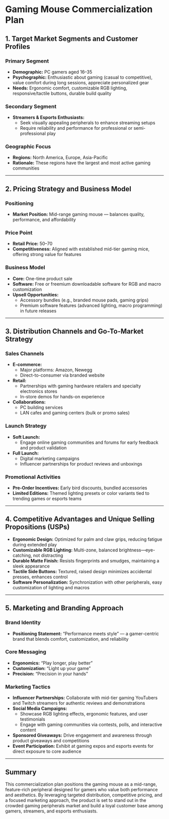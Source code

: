# Gaming Mouse Commercialization Plan

## 1. Target Market Segments and Customer Profiles

### Primary Segment
- **Demographic:** PC gamers aged 16–35  
- **Psychographic:** Enthusiastic about gaming (casual to competitive), value comfort during long sessions, appreciate personalized gear
- **Needs:** Ergonomic comfort, customizable RGB lighting, responsive/tactile buttons, durable build quality

### Secondary Segment
- **Streamers & Esports Enthusiasts:**  
  - Seek visually appealing peripherals to enhance streaming setups  
  - Require reliability and performance for professional or semi-professional play

### Geographic Focus
- **Regions:** North America, Europe, Asia-Pacific  
- **Rationale:** These regions have the largest and most active gaming communities

---

## 2. Pricing Strategy and Business Model

### Positioning
- **Market Position:** Mid-range gaming mouse — balances quality, performance, and affordability

### Price Point
- **Retail Price:** $50–$70  
- **Competitiveness:** Aligned with established mid-tier gaming mice, offering strong value for features

### Business Model
- **Core:** One-time product sale  
- **Software:** Free or freemium downloadable software for RGB and macro customization  
- **Upsell Opportunities:**  
  - Accessory bundles (e.g., branded mouse pads, gaming grips)  
  - Premium software features (advanced lighting, macro programming) in future releases

---

## 3. Distribution Channels and Go-To-Market Strategy

### Sales Channels
- **E-commerce:**  
  - Major platforms: Amazon, Newegg  
  - Direct-to-consumer via branded website
- **Retail:**  
  - Partnerships with gaming hardware retailers and specialty electronics stores  
  - In-store demos for hands-on experience
- **Collaborations:**  
  - PC building services  
  - LAN cafes and gaming centers (bulk or promo sales)

### Launch Strategy
- **Soft Launch:**  
  - Engage online gaming communities and forums for early feedback and product validation
- **Full Launch:**  
  - Digital marketing campaigns  
  - Influencer partnerships for product reviews and unboxings

### Promotional Activities
- **Pre-Order Incentives:** Early bird discounts, bundled accessories
- **Limited Editions:** Themed lighting presets or color variants tied to trending games or esports teams

---

## 4. Competitive Advantages and Unique Selling Propositions (USPs)

- **Ergonomic Design:** Optimized for palm and claw grips, reducing fatigue during extended play
- **Customizable RGB Lighting:** Multi-zone, balanced brightness—eye-catching, not distracting
- **Durable Matte Finish:** Resists fingerprints and smudges, maintaining a sleek appearance
- **Tactile Side Buttons:** Textured, raised design minimizes accidental presses, enhances control
- **Software Personalization:** Synchronization with other peripherals, easy customization of lighting and macros

---

## 5. Marketing and Branding Approach

### Brand Identity
- **Positioning Statement:** “Performance meets style” — a gamer-centric brand that blends comfort, customization, and reliability

### Core Messaging
- **Ergonomics:** “Play longer, play better”
- **Customization:** “Light up your game”
- **Precision:** “Precision in your hands”

### Marketing Tactics
- **Influencer Partnerships:** Collaborate with mid-tier gaming YouTubers and Twitch streamers for authentic reviews and demonstrations
- **Social Media Campaigns:**  
  - Showcase RGB lighting effects, ergonomic features, and user testimonials  
  - Engage with gaming communities via contests, polls, and interactive content
- **Sponsored Giveaways:** Drive engagement and awareness through product giveaways and competitions
- **Event Participation:** Exhibit at gaming expos and esports events for direct exposure to core audience

---

## Summary

This commercialization plan positions the gaming mouse as a mid-range, feature-rich peripheral designed for gamers who value both performance and aesthetics. By leveraging targeted distribution, competitive pricing, and a focused marketing approach, the product is set to stand out in the crowded gaming peripherals market and build a loyal customer base among gamers, streamers, and esports enthusiasts.